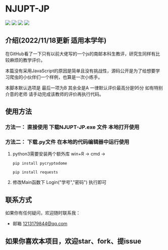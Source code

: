 # NJUPT-JP

![](https://img.shields.io/github/issues/zss9844/NJUPT-JP)
![](https://img.shields.io/github/forks/zss9844/NJUPT-JP)
![](https://img.shields.io/github/stars/zss9844/NJUPT-JP)
![](https://img.shields.io/github/license/zss9844/NJUPT-JP)

## 介绍(2022/11/18更新 适用本学年)
在GitHub看了一下只有以前大佬写的一个js的南邮本科生教评，研究生同样有比较麻烦的教学评价。

本篇没有采用JavaScript的原因是简单且没有挑战性，源码公开是为了给想要学习爬虫的小伙伴们一个样例，也算是一次小练手。

本脚本默认选项是 最后一项为B 其余全是A  一律默认评价最高分是95分 如有特别介意的老师 请手动完成该教师的评价再执行代码。


## 使用方法

### 方法一： 直接使用 下载NJUPT-JP.exe 文件 本地打开使用

### 方法二： 下载.py文件 在本地的代码编辑器中运行使用
1. python3需要安装两个额外库 win+R -> cmd ->

   `pip install pycryptodome` 

   `pip install requests`

2. 修改Main函数下 Login("学号","密码") 执行即可


## 联系方式
如果你有任何疑问，欢迎随时联系我：
- 邮箱 [1213179844@qq.com](mailto:1213179844@qq.com)

## 如果你喜欢本项目，欢迎star、fork、提issue
